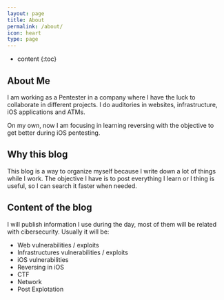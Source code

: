 ```yaml
---
layout: page
title: About
permalink: /about/
icon: heart
type: page
---
```


* content
{:toc}

## About Me
I am working as a Pentester in a company where I have the luck to collaborate in different projects. I do auditories in websites, infrastructure, iOS applications and ATMs.

On my own, now I am focusing in learning reversing with the objective to get better during iOS pentesting. 

## Why this blog
This blog is a way to organize myself because I write down a lot of things while I work. The objective I have is to post everything I learn or I thing is useful, so I can search it faster when needed.

## Content of the blog
I will publish information I use during the day, most of them will be related with cibersecurity. Usually it will be:
- Web vulnerabilities / exploits
- Infrastructures vulnerabilities / exploits
- iOS vulnerabilities
- Reversing in iOS
- CTF
- Network
- Post Explotation